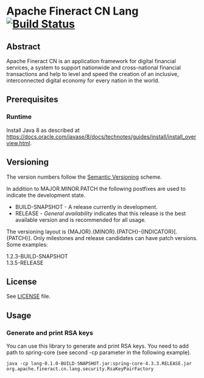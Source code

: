 # Apache Fineract CN Lang [![Build Status](https://api.travis-ci.com/apache/fineract-cn-lang.svg?branch=develop)](https://travis-ci.com/apache/fineract-cn-lang)

## Abstract
Apache Fineract CN is an application framework for digital financial services, a system to support nationwide and cross-national financial transactions and help to level and speed the creation of an inclusive, interconnected digital economy for every nation in the world.

## Prerequisites
### Runtime
Install Java 8 as described at https://docs.oracle.com/javase/8/docs/technotes/guides/install/install_overview.html.

## Versioning
The version numbers follow the [Semantic Versioning](http://semver.org/) scheme.

In addition to MAJOR.MINOR.PATCH the following postfixes are used to indicate the development state.

* BUILD-SNAPSHOT - A release currently in development. 
* RELEASE - _General availability_ indicates that this release is the best available version and is recommended for all usage.

The versioning layout is {MAJOR}.{MINOR}.{PATCH}-{INDICATOR}[.{PATCH}]. Only milestones and release candidates can  have patch versions. Some examples:

1.2.3-BUILD-SNAPSHOT  
1.3.5-RELEASE 

## License
See [LICENSE](LICENSE) file.

## Usage

### Generate and print RSA keys

You can use this library to generate and print RSA keys. You need to add path to spring-core (see second -cp parameter in the following example).

`java -cp lang-0.1.0-BUILD-SNAPSHOT.jar:spring-core-4.3.3.RELEASE.jar  org.apache.fineract.cn.lang.security.RsaKeyPairFactory`
